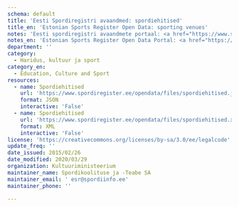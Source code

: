```yaml
---
schema: default
title: 'Eesti Spordiregistri avaandmed: spordiehitised'
title_en: 'Estonian Sports Register Open Data: sporting venues'
notes: 'Eesti spordiregistri avaandmete portaal: <a href="https://www.spordiregister.ee/opendata/">https://www.spordiregister.ee/opendata/</a>.'
notes_en: 'Estonian Sports Register Open Data Portal: <a href="https://www.spordiregister.ee/opendata/">https://www.spordiregister.ee/opendata/</a>.'
department: ''
category:
  - Haridus, kultuur ja sport
category_en:
  - Education, Culture and Sport
resources:
  - name: Spordiehitised
    url: 'https://www.spordiregister.ee/opendata/files/spordiehitised.json'
    format: JSON
    interactive: 'False'
  - name: Spordiehitised
    url: 'https://www.spordiregister.ee/opendata/files/spordiehitised.xml'
    format: XML
    interactive: 'False'
license: 'https://creativecommons.org/licenses/by-sa/3.0/ee/legalcode'
update_freq: ''
date_issued: 2015/02/26
date_modified: 2020/03/29
organization: Kultuuriministeerium
maintainer_name: Spordikoolituse ja -Teabe SA
maintainer_email: ' esr@spordiinfo.ee'
maintainer_phone: ''

---
```


